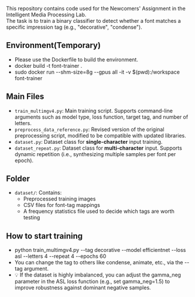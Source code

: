 This repository contains code used for the Newcomers' Assignment in the Intelligent Media Processing Lab.  
The task is to train a binary classifier to detect whether a font matches a specific impression tag (e.g., "decorative", "condense").

## Environment(Temporary)
- Please use the Dockerfile to build the environment.
- docker build -t font-trainer . 
- sudo docker run --shm-size=8g --gpus all -it -v $(pwd):/workspace font-trainer
 
## Main Files

- `train_multimgv4.py`: Main training script. Supports command-line arguments such as model type, loss function, target tag, and number of letters.
- `preprocess_data_reference.py`: Revised version of the original preprocessing script, modified to be compatible with updated libraries.
- `dataset.py`: Dataset class for **single-character** input training.
- `dataset_repeat.py`: Dataset class for **multi-character** input. Supports dynamic repetition (i.e., synthesizing multiple samples per font per epoch).

## Folder

- `dataset/`: Contains:
  - Preprocessed training images  
  - CSV files for font-tag mappings  
  - A frequency statistics file used to decide which tags are worth testing


## How to start training
- python train_multimgv4.py --tag decorative --model efficientnet --loss asl --letters 4 --repeat 4 --epochs 60
- You can change the tag to others like condense, animate, etc., via the --tag argument.
- 💡 If the dataset is highly imbalanced, you can adjust the gamma_neg parameter in the ASL loss function (e.g., set gamma_neg=1.5) to improve robustness against dominant negative samples.



